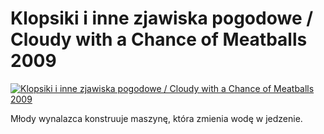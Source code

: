 Klopsiki i inne zjawiska pogodowe / Cloudy with a Chance of Meatballs 2009 
=============
[![Klopsiki i inne zjawiska pogodowe / Cloudy with a Chance of Meatballs 2009 ](http://vidos.pl/images/player.gif)](http://vidos.pl/klopsiki-i-inne-zjawiska-pogodowe-cloudy-with-a-chance-of-meatballs-2009)

 Młody wynalazca konstruuje maszynę, która zmienia wodę w jedzenie.
